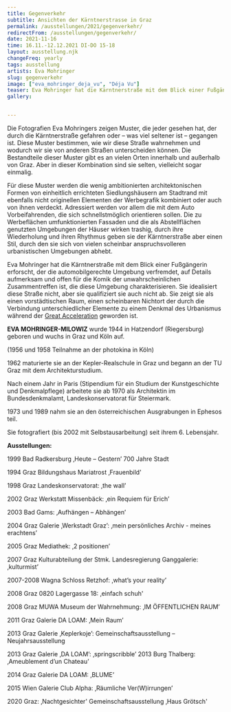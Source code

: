 ```yaml
---
title: Gegenverkehr
subtitle: Ansichten der Kärntnerstrasse in Graz
permalink: /ausstellungen/2021/gegenverkehr/
redirectFrom: /ausstellungen/gegenverkehr/
date: 2021-11-16
time: 16.11.-12.12.2021 DI-DO 15-18
layout: ausstellung.njk
changeFreq: yearly
tags: ausstellung
artists: Eva Mohringer
slug: gegenverkehr
image: ["eva_mohringer_deja_vu", "Déja Vu"]
teaser: Eva Mohringer hat die Kärntnerstraße mit dem Blick einer Fußgängerin erforscht, der die automobilgerechte Umgebung verfremdet, auf Details aufmerksam und offen für die Komik der unwahrscheinlichen Zusammentreffen ist, die diese Umgebung charakterisieren. Sie idealisiert diese Straße nicht, aber sie qualifiziert sie auch nicht ab. Sie zeigt sie als einen vorstädtischen Raum, einen scheinbaren Nichtort der durch die Verbindung unterschiedlicher Elemente zu einem Denkmal des Urbanismus während der *Great Acceleration* geworden ist.
gallery:


---
```


Die Fotografien Eva Mohringers zeigen Muster, die jeder gesehen hat, der durch die Kärntnerstraße gefahren oder – was viel seltener ist – gegangen ist. Diese Muster bestimmen, wie wir diese Straße wahrnehmen und wodurch wir sie von anderen Straßen unterscheiden können. Die Bestandteile dieser Muster gibt es an vielen Orten innerhalb und außerhalb von Graz. Aber in dieser Kombination sind sie selten, vielleicht sogar einmalig.

Für diese Muster werden die wenig ambitionierten architektonischen Formen von einheitlich errichteten Siedlungshäusern am Stadtrand mit ebenfalls nicht originellen Elementen der Werbegrafik kombiniert oder auch von ihnen verdeckt. Adressiert werden vor allem die mit dem Auto Vorbeifahrenden, die sich schnellstmöglich orientieren sollen. Die zu Werbeflächen umfunktionierten Fassaden und die als Abstellflächen genutzten Umgebungen der Häuser wirken trashig, durch ihre Wiederholung und ihren Rhythmus geben sie der Kärntnerstraße aber einen Stil, durch den sie sich von vielen scheinbar anspruchsvolleren urbanistischen Umgebungen abhebt.

Eva Mohringer hat die Kärntnerstraße mit dem Blick einer Fußgängerin erforscht, der die automobilgerechte Umgebung verfremdet, auf Details aufmerksam und offen für die Komik der unwahrscheinlichen Zusammentreffen ist, die diese Umgebung charakterisieren. Sie idealisiert diese Straße nicht, aber sie qualifiziert sie auch nicht ab. Sie zeigt sie als einen vorstädtischen Raum, einen scheinbaren Nichtort der durch die Verbindung unterschiedlicher Elemente zu einem Denkmal des Urbanismus während der [Great Acceleration](http://www.igbp.net/globalchange/greatacceleration.4.1b8ae20512db692f2a680001630.html "Great Acceleration - IGBP") geworden ist.

**EVA MOHRINGER-MILOWIZ** wurde 1944 in Hatzendorf (Riegersburg) geboren und wuchs in Graz und Köln auf.

(1956 und 1958 Teilnahme an der photokina in Köln)

1962 maturierte sie an der Kepler-Realschule in Graz und begann an der TU Graz mit dem Architekturstudium.

Nach einem Jahr in Paris (Stipendium für ein Studium der Kunstgeschichte und Denkmalpflege) arbeitete sie ab 1970 als Architektin im Bundesdenkmalamt, Landeskonservatorat für Steiermark.

1973 und 1989 nahm sie an den österreichischen Ausgrabungen in Ephesos teil.

Sie fotografiert (bis 2002 mit Selbstausarbeitung) seit ihrem 6. Lebensjahr.


**Ausstellungen:**

1999 Bad Radkersburg ‚Heute – Gestern’ 700 Jahre Stadt

1994 Graz Bildungshaus Mariatrost ‚Frauenbild'

1998 Graz Landeskonservatorat: ‚the wall’

2002 Graz Werkstatt Missenbäck: ‚ein Requiem für Erich’

2003 Bad Gams: ‚Aufhängen – Abhängen’

2004 Graz Galerie ‚Werkstadt Graz’: ‚mein persönliches Archiv - meines erachtens’

2005 Graz Mediathek: ‚2 positionen’

2007 Graz Kulturabteilung der Stmk. Landesregierung Ganggalerie: ‚kulturmist’

2007-2008 Wagna Schloss Retzhof: ‚what’s your reality’

2008 Graz 0820 Lagergasse 18: ‚einfach schuh'

2008 Graz MUWA Museum der Wahrnehmung: ‚IM ÖFFENTLICHEN RAUM’

2011 Graz Galerie DA LOAM: ‚Mein Raum’

2013 Graz Galerie ‚Keplerkoje’: Gemeinschaftsausstellung – Neujahrsausstellung

2013 Graz Galerie ‚DA LOAM’: ‚springscribble’ 2013 Burg Thalberg: ‚Ameublement d’un Chateau’

2014 Graz Galerie DA LOAM: ‚BLUME’

2015 Wien Galerie Club Alpha: ‚Räumliche Ver(W)irrungen’

2020 Graz: ‚Nachtgesichter' Gemeinschaftsausstellung ‚Haus Grötsch'
